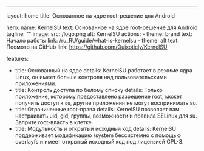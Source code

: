 ---
layout: home
title: Основанное на ядре root-решение для Android

hero:
  name: KernelSU
  text: Основанное на ядре root-решение для Android
  tagline: ""
  image:
    src: /logo.png
    alt: KernelSU
  actions:
    - theme: brand
      text: Начало работы
      link: /ru_RU/guide/what-is-kernelsu
    - theme: alt
      text: Посмотр на GitHub
      link: https://github.com/Quixoticly/KernelSU

features:
  - title: Основанный на ядре
    details: KernelSU работает в режиме ядра Linux, он имеет больше контроля над пользовательскими приложениями.
  - title: Контроль доступа по белому списку
    details: Только приложение, которому предоставлено разрешение root, может получить доступ к `su`, другие приложения не могут воспринимать su.
  - title: Ограниченные root-права
    details: KernelSU позволяет вам настраивать uid, gid, группы, возможности и правила SELinux для su. Заприте root-власть в клетке.
  - title: Модульность и открытый исходный код
    details: KernelSU поддерживает модификацию /system бессистемно с помощью overlayfs и имеет открытый исходный код под лицензией GPL-3.


